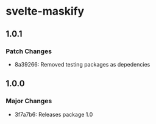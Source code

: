 # svelte-maskify

## 1.0.1

### Patch Changes

- 8a39266: Removed testing packages as depedencies

## 1.0.0

### Major Changes

- 3f7a7b6: Releases package 1.0

